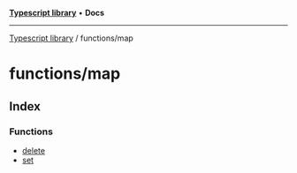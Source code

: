 [**Typescript library**](../../index.md) • **Docs**

***

[Typescript library](../../modules.md) / functions/map

# functions/map

## Index

### Functions

- [delete](functions/delete.md)
- [set](functions/set.md)
